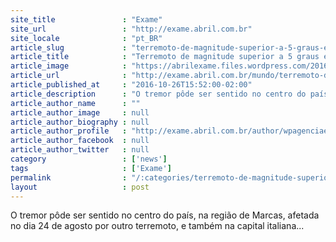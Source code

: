 ```yaml
---
site_title               : "Exame"
site_url                 : "http://exame.abril.com.br"
site_locale              : "pt_BR"
article_slug             : "terremoto-de-magnitude-superior-a-5-graus-e-sentido-na-italia"
article_title            : "Terremoto de magnitude superior a 5 graus é sentido na Itália"
article_image            : "https://abrilexame.files.wordpress.com/2016/10/italia.jpg?quality=70&strip=all&w=680"
article_url              : "http://exame.abril.com.br/mundo/terremoto-de-magnitude-superior-a-5-graus-e-sentido-na-italia/"
article_published_at     : "2016-10-26T15:52:00-02:00"
article_description      : "O tremor pôde ser sentido no centro do país, na região de Marcas, afetada no dia 24 de agosto por outro terremoto, e também na capital italiana..."
article_author_name      : ""
article_author_image     : null
article_author_biography : null
article_author_profile   : "http://exame.abril.com.br/author/wpagenciaefe/"
article_author_facebook  : null
article_author_twitter   : null
category                 : ['news']
tags                     : ['Exame']
permalink                : "/:categories/terremoto-de-magnitude-superior-a-5-graus-e-sentido-na-italia/"
layout                   : post
---
```


O tremor pôde ser sentido no centro do país, na região de Marcas, afetada no dia 24 de agosto por outro terremoto, e também na capital italiana...
